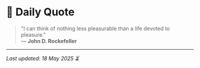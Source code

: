 # 📜 Daily Quote

> "I can think of nothing less pleasurable than a life devoted to pleasure."  
> — **John D. Rockefeller**

---

_Last updated: 18 May 2025 ⏳_
